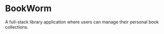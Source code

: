 # BookWorm
A full-stack library application where users can manage their personal book collections.    
